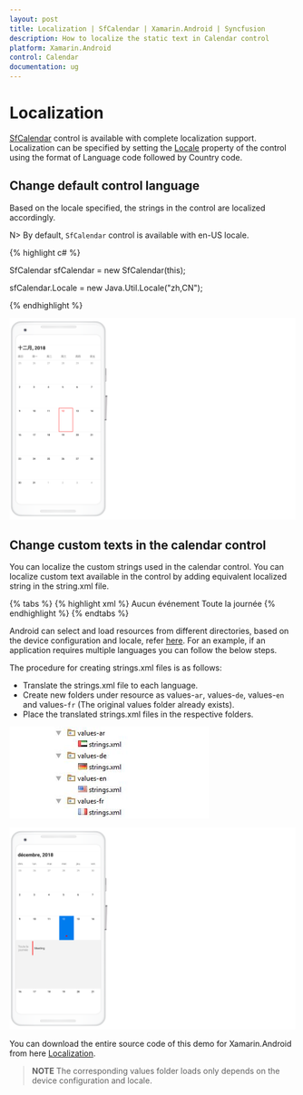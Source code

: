 ```yaml
---
layout: post
title: Localization | SfCalendar | Xamarin.Android | Syncfusion
description: How to localize the static text in Calendar control
platform: Xamarin.Android
control: Calendar
documentation: ug
---
```


# Localization

[SfCalendar](https://help.syncfusion.com/cr/xamarin-android/Syncfusion.SfCalendar.Android~Com.Syncfusion.Calendar.SfCalendar.html) control is available with complete localization support. Localization can be specified by setting the [Locale](https://help.syncfusion.com/cr/cref_files/xamarin-android/sfcalendar/Syncfusion.SfCalendar.Android~Com.Syncfusion.Calendar.SfCalendar~Locale.html) property of the control using the format of Language code followed by Country code. 

## Change default control language

Based on the locale specified, the strings in the control are localized accordingly.
 
N> By default, `SfCalendar` control is available with en-US locale. 

{% highlight c# %}

SfCalendar sfCalendar = new SfCalendar(this);

sfCalendar.Locale = new Java.Util.Locale("zh,CN");

{% endhighlight %}

![Localization support in Xamarin.Android Sfcalendar](images/xamarin.android-calendar-localization.png)     

## Change custom texts in the calendar control

You can localize the custom strings used in the calendar control. You can localize custom text available in the control by adding equivalent localized string in the string.xml file.

{% tabs %}
{% highlight xml %}
<resources>
  <string name="sfcalendar_inlineviewnoappointmenttext">Aucun événement</string>
  <string name="sfcalendar_inlineviewalldaytext">Toute la journée</string>
</resources> 
{% endhighlight %}
{% endtabs %}

Android can select and load resources from different directories, based on the device configuration and locale, refer [here](https://developer.xamarin.com/guides/android/advanced_topics/localization/). For an example, if an application requires multiple languages you can follow the below steps.

The procedure for creating strings.xml files is as follows:

*	Translate the strings.xml file to each language.
*	Create new folders under resource as values-`ar`, values-`de`, values-`en` and values-`fr` (The original values folder already exists).
*	Place the translated strings.xml files in the respective folders.

![Localization support in Xamarin.Android Sfcalendar](Images/xamarin.android-calendar-localization.jpeg)

![Localization support in Xamarin.Android Sfcalendar](images/xamarin.android-calendar-localization-allday.png)     

You can download the entire source code of this demo for Xamarin.Android from
here [Localization](https://github.com/SyncfusionExamples/Localizing-the-custom-texts-in-Xamarin.Android-Calendar.).

>**NOTE**
The corresponding values folder loads only depends on the device configuration and locale.                                  